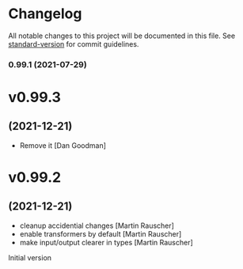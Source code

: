 # Changelog

All notable changes to this project will be documented in this file. See [standard-version](https://github.com/conventional-changelog/standard-version) for commit guidelines.

### 0.99.1 (2021-07-29)

# v0.99.3
## (2021-12-21)

* Remove it [Dan Goodman]

# v0.99.2
## (2021-12-21)

* cleanup accidential changes [Martin Rauscher]
* enable transformers by default [Martin Rauscher]
* make input/output clearer in types [Martin Rauscher]

Initial version
